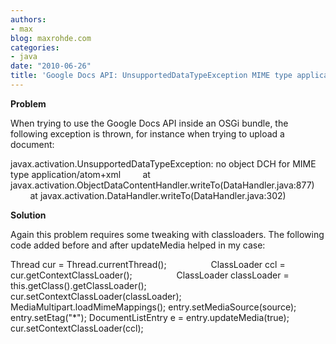 ```yaml
---
authors:
- max
blog: maxrohde.com
categories:
- java
date: "2010-06-26"
title: 'Google Docs API: UnsupportedDataTypeException MIME type application/atom+xml'
---
```


**Problem**

When trying to use the Google Docs API inside an OSGi bundle, the following exception is thrown, for instance when trying to upload a document:

javax.activation.UnsupportedDataTypeException: no object DCH for MIME type application/atom+xml         at javax.activation.ObjectDataContentHandler.writeTo(DataHandler.java:877)         at javax.activation.DataHandler.writeTo(DataHandler.java:302)

**Solution**

Again this problem requires some tweaking with classloaders. The following code added before and after updateMedia helped in my case:

Thread cur = Thread.currentThread();                  ClassLoader ccl = cur.getContextClassLoader();                  ClassLoader classLoader = this.getClass().getClassLoader();                  cur.setContextClassLoader(classLoader); MediaMultipart.loadMimeMappings(); entry.setMediaSource(source); entry.setEtag("\*"); DocumentListEntry e = entry.updateMedia(true); cur.setContextClassLoader(ccl);